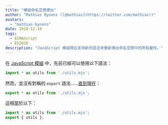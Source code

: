 ```yaml
---
title: "模組命名空間導出"
author: "Mathias Bynens ([@mathias](https://twitter.com/mathias))"
avatars:
  - "mathias-bynens"
date: 2018-12-18
tags:
  - ECMAScript
  - ES2020
description: "JavaScript 模組現在支持新的語法來重新導出命名空間中的所有屬性。"
---
```

在 [JavaScript 模組](/features/modules) 中，先前已經可以使用以下語法：

```js
import * as utils from './utils.mjs';
```

然而，並沒有對稱的 `export` 語法……[直到現在](https://github.com/tc39/proposal-export-ns-from)：

```js
export * as utils from './utils.mjs';
```

這相當於以下：

```js
import * as utils from './utils.mjs';
export { utils };
```

